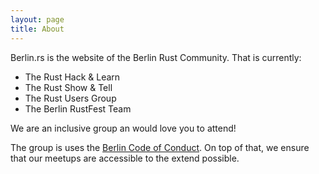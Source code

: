 ```yaml
---
layout: page
title: About
---
```


Berlin.rs is the website of the Berlin Rust Community. That is currently:

* The Rust Hack & Learn
* The Rust Show & Tell
* The Rust Users Group
* The Berlin RustFest Team

We are an inclusive group an would love you to attend!

The group is uses the [Berlin Code of Conduct](https://berlincodeofconduct.org). On top
of that, we ensure that our meetups are accessible to the extend possible.

